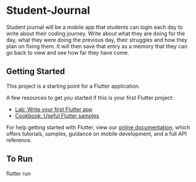 # Student-Journal

Student journal will be a mobile app that students can login each day to write about their coding journey. Write about what they are doing for the day, what they were doing the previous day, their struggles and how they plan on fixing them. It will then save that entry as a memory that they can go back to view and see how far they have come.

## Getting Started

This project is a starting point for a Flutter application.

A few resources to get you started if this is your first Flutter project:

- [Lab: Write your first Flutter app](https://flutter.dev/docs/get-started/codelab)
- [Cookbook: Useful Flutter samples](https://flutter.dev/docs/cookbook)

For help getting started with Flutter, view our
[online documentation](https://flutter.dev/docs), which offers tutorials,
samples, guidance on mobile development, and a full API reference.

## To Run

flutter run

